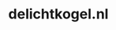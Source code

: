 ---
layout: post
title:  "delichtkogel.nl"
internal_url:  "/data/delichtkogel.nl.html"
categories: dutchgov
---